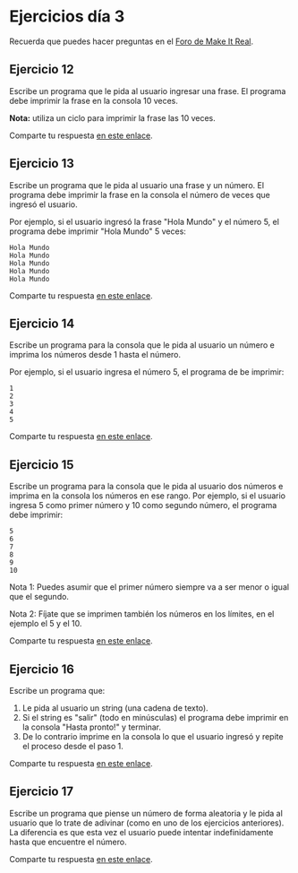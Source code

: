 # Ejercicios día 3

Recuerda que puedes hacer preguntas en el [Foro de Make It Real](https://foro.makeitreal.camp/c/curso-javascript-sept-2020/6).

## Ejercicio 12

Escribe un programa que le pida al usuario ingresar una frase. El programa debe imprimir la frase en la consola 10 veces.

**Nota:** utiliza un ciclo para imprimir la frase las 10 veces.

Comparte tu respuesta [en este enlace](https://foro.makeitreal.camp/t/respuestas-ejercicio-12/407).

## Ejercicio 13

Escribe un programa que le pida al usuario una frase y un número. El programa debe imprimir la frase en la consola el número de veces que ingresó el usuario.

Por ejemplo, si el usuario ingresó la frase "Hola Mundo" y el número 5, el programa debe imprimir "Hola Mundo" 5 veces:

```
Hola Mundo
Hola Mundo
Hola Mundo
Hola Mundo
Hola Mundo
```

Comparte tu respuesta [en este enlace](https://foro.makeitreal.camp/t/respuestas-ejercicio-13/408).

## Ejercicio 14

Escribe un programa para la consola que le pida al usuario un número e imprima los números desde 1 hasta el número.

Por ejemplo, si el usuario ingresa el número 5, el programa de be imprimir:

```
1
2
3
4
5
```

Comparte tu respuesta [en este enlace](https://foro.makeitreal.camp/t/respuestas-ejercicio-14/409).

## Ejercicio 15

Escribe un programa para la consola que le pida al usuario dos números e imprima en la consola los números en ese rango. Por ejemplo, si el usuario ingresa 5 como primer número y 10 como segundo número, el programa debe imprimir:

```
5
6
7
8
9
10
```

Nota 1: Puedes asumir que el primer número siempre va a ser menor o igual que el segundo.

Nota 2: Fíjate que se imprimen también los números en los límites, en el ejemplo el 5 y el 10.

Comparte tu respuesta [en este enlace](https://foro.makeitreal.camp/t/respuestas-ejercicio-15/410).

## Ejercicio 16

Escribe un programa que:

1. Le pida al usuario un string (una cadena de texto).
2. Si el string es "salir" (todo en minúsculas) el programa debe imprimir en la consola "Hasta pronto!" y terminar.
3. De lo contrario imprime en la consola lo que el usuario ingresó y repite el proceso desde el paso 1.

Comparte tu respuesta [en este enlace](https://foro.makeitreal.camp/t/respuestas-ejercicio-16/411).

## Ejercicio 17

Escribe un programa que piense un número de forma aleatoria y le pida al usuario que lo trate de adivinar (como en uno de los ejercicios anteriores). La diferencia es que esta vez el usuario puede intentar indefinidamente hasta que encuentre el número.

Comparte tu respuesta [en este enlace](https://foro.makeitreal.camp/t/respuestas-ejercicio-17/412).
